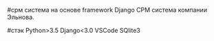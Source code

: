 #срм система на основе framework Django
СРМ система компании Эльнова. 

#стэк
Python>3.5
Django<3.0
VSCode
SQlite3